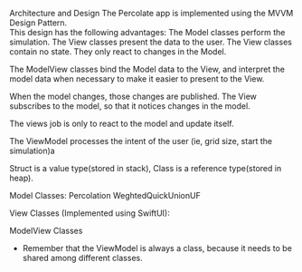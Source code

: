  Architecture and Design
 The Percolate app is implemented using the MVVM Design Pattern.  
This design has the following advantages:
The Model classes perform the simulation.
The View classes present the data to the user.  The View classes contain
no state. They only react to changes in the Model.

The ModelView classes bind the Model data to the View, and interpret the 
model data when necessary to make it easier to present to the View.


When the model changes, those changes are published.
The View subscribes to the model, so that it notices changes in the model.

The views job is only to react to the model and update itself.

The ViewModel processes the intent of the user (ie, grid size, start the simulation)a

Struct is a value type(stored in stack), Class is a reference type(stored in heap). 

Model Classes:
  Percolation
  WeghtedQuickUnionUF



View Classes (Implemented using SwiftUI):

ModelView Classes
* Remember that the ViewModel is always a class, because it needs to be shared among 
different classes. 


